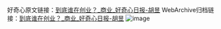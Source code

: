 好奇心原文链接：[到底谁在创业？_商业_好奇心日报-胡昱](https://www.qdaily.com/articles/6941.html)
WebArchive归档链接：[到底谁在创业？_商业_好奇心日报-胡昱](http://web.archive.org/web/20190623171522/https://www.qdaily.com/articles/6941.html)
![image](http://ww3.sinaimg.cn/large/007d5XDply1g3wba5gt5dj30u02vxqpv)